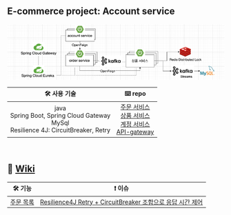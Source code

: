 ## E-commerce project: Account service

![](/_img/e_commerce_240218.png)
<br>


| 🛠️ 사용 기술 | ⌨️ repo |
| :---------------: | :-------------: |
| java<br>Spring Boot, Spring Cloud Gateway<br>MySql<br>Resilience 4J: CircuitBreaker, Retry | <a href='https://github.com/nayoung8142/Order-service'>주문 서비스</a><br><a href='https://github.com/nayoung8142/Item-service'>상품 서비스</a></br><a href='https://github.com/nayoung8142/Account-service'>계정 서비스</a><br><a href='https://github.com/nayoung8142/API-gateway-service'>API-gateway</a> |

<br/>

## 📑 [Wiki](https://github.com/nayoung8142/Account-service/wiki)

| 🛠️ 기능 | ❗️ 이슈 |
| :---------------: | :-------------: |
| <a href='https://github.com/nayoung8142/Account-service/wiki/%EC%A3%BC%EB%AC%B8-%EB%AA%A9%EB%A1%9D'>주문 목록</a> | <a href='https://github.com/nayoung8142/Account-service/wiki/Resilience4J-Retry,-CircuitBreaker-%EC%A1%B0%ED%95%A9%EC%9C%BC%EB%A1%9C-%EC%9D%91%EB%8B%B5-%EC%8B%9C%EA%B0%84-%EC%A0%9C%EC%96%B4'>Resilience4J Retry + CircuitBreaker 조합으로 응답 시간 제어</a> |
